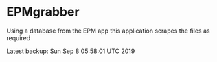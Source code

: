# EPMgrabber
Using a database from the EPM app this application scrapes the files as required


Latest backup: Sun Sep 8 05:58:01 UTC 2019
